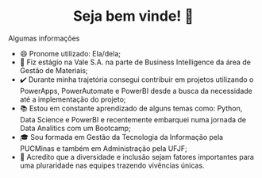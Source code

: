 <h1 align="center">  Seja bem vinde! 👋 </h1>

<!--
**Joanaaoliveira/Joanaaoliveira** is a ✨ _special_ ✨ repository because its `README.md` (this file) appears on your GitHub profile.
-->

Algumas informações
- 😄 Pronome utilizado: Ela/dela;
- 💼 Fiz estágio na Vale S.A. na parte de Business Intelligence da área de Gestão de Materiais;
- ✔️ Durante minha trajetória consegui contribuir em projetos utilizando o PowerApps, PowerAutomate e PowerBI desde a busca da necessidade até a implementação do projeto;
- 📚 Estou em constante aprendizado de alguns temas como: Python, Data Science e PowerBI e recentemente embarquei numa jornada de Data Analitics com um Bootcamp;
- 🎓 Sou formada em Gestão da Tecnologia da Informação pela PUCMinas e também em Administração pela UFJF;
- 🌈 Acredito que a diversidade e inclusão sejam fatores importantes para uma pluraridade nas equipes trazendo vivências únicas.
